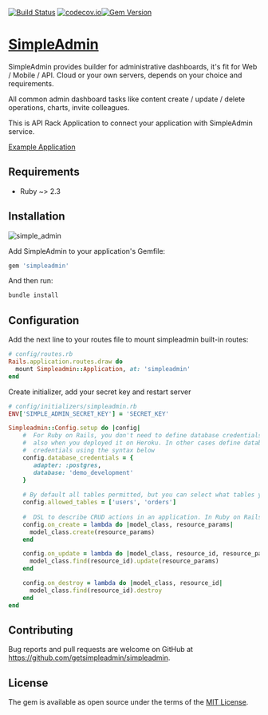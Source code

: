 [![Build Status](https://secure.travis-ci.org/getsimpleadmin/simpleadmin.svg?branch=master)](http://travis-ci.org/getsimpleadmin/simpleadmin) [![codecov.io](https://codecov.io/github/getsimpleadmin/simpleadmin/coverage.svg?branch=master)](https://codecov.io/github/getsimpleadmin/simpleadmin?branch=master)[![Gem Version](https://badge.fury.io/rb/simpleadmin.svg)](https://rubygems.org/gems/simpleadmin)
# [SimpleAdmin](https://getsimpleadmin-staging.herokuapp.com/)

SimpleAdmin provides builder for administrative dashboards, it's fit for Web / Mobile / API. Cloud or your own servers, depends on your choice and requirements. 

All common admin dashboard tasks like content create / update / delete operations, charts, invite colleagues.

This is API Rack Application to connect your application with SimpleAdmin service.

[Example Application][demo]

## Requirements

- Ruby ~> 2.3

## Installation

![simple_admin](https://getsimpleadmin-staging.herokuapp.com/assets/demo-b3f2234a3a7b9a269e0d12febc0e4fe45c4150457b98affa50d2ff9dbe3460c2.jpg)

Add SimpleAdmin to your application's Gemfile:

```ruby
gem 'simpleadmin'
```

And then run:

```ruby
bundle install
```

## Configuration

Add the next line to your routes file to mount simpleadmin built-in routes:

```ruby
# config/routes.rb
Rails.application.routes.draw do
  mount Simpleadmin::Application, at: 'simpleadmin'
end
```

Create initializer, add your secret key and restart server

```ruby
# config/initializers/simpleadmin.rb
ENV['SIMPLE_ADMIN_SECRET_KEY'] = 'SECRET_KEY'

Simpleadmin::Config.setup do |config|
    #  For Ruby on Rails, you don't need to define database credentials directly, 
    #  also when you deployed it on Heroku. In other cases define database 
    #  credentials using the syntax below
    config.database_credentials = {
       adapter: :postgres,
       database: 'demo_development'
    }
    
    # By default all tables permitted, but you can select what tables you want to use in the admin panel
    config.allowed_tables = ['users', 'orders']
   
    #  DSL to describe CRUD actions in an application. In Ruby on Rails, you don't need to define it 
    config.on_create = lambda do |model_class, resource_params|
      model_class.create(resource_params)
    end

    config.on_update = lambda do |model_class, resource_id, resource_params|
      model_class.find(resource_id).update(resource_params)
    end

    config.on_destroy = lambda do |model_class, resource_id|
      model_class.find(resource_id).destroy
    end
end
```

## Contributing

Bug reports and pull requests are welcome on GitHub at https://github.com/getsimpleadmin/simpleadmin.

## License

The gem is available as open source under the terms of the [MIT License](http://opensource.org/licenses/MIT).

[demo]: https://getsimpleadmin-staging.herokuapp.com/demo/admin/customer/resources
